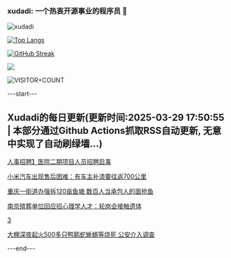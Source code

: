 ### xudadi: 一个热衷开源事业的程序员 👋

![xudadi](https://github-readme-stats-git-masterorgs-github-readme-stats-team.vercel.app/api?username=xudadi)

[![Top Langs](https://github-readme-stats.vercel.app/api/top-langs/?username=xudadi)](https://github.com/anuraghazra/github-readme-stats)

[![GitHub Streak](https://streak-stats.demolab.com?user=xudadi&locale=zh_Hans)](https://git.io/streak-stats)

![](https://raw.githubusercontent.com/xudadi/xudadi/main/assets/github-contribution-grid-snake.svg)

![VISITOR+COUNT](https://komarev.com/ghpvc/?username=xudadi&label=VISITOR+COUNT)


---start---

## Xudadi的每日更新(更新时间:2025-03-29 17:50:55 | 本部分通过Github Actions抓取RSS自动更新, 无意中实现了自动刷绿墙...)

[人事招聘】医院二期项目人员招聘启事](https://www.gongkaoleida.com/article/2340669)

[小米汽车出现售后困难：有车主补漆要往返700公里](https://m.163.com/news/article/JRP1RIH4051492T3.html)

[重庆一街道办强拆120亩鱼塘 数百人当承包人的面抢鱼](https://m.163.com/news/article/JROR56QM05561G0D.html)

[南京殡葬单位回应招心理学人才：轮岗会接触遗体](https://m.163.com/news/article/JROUAEON051492T3.html)

[3](https://m.163.com/touch/news/sub/domestic)

[大棚深夜起火500多只鸭鹅蛇蜥蜴等烧死 公安介入调查](https://m.163.com/news/article/JROU4LO405561G0D.html)

---end---
